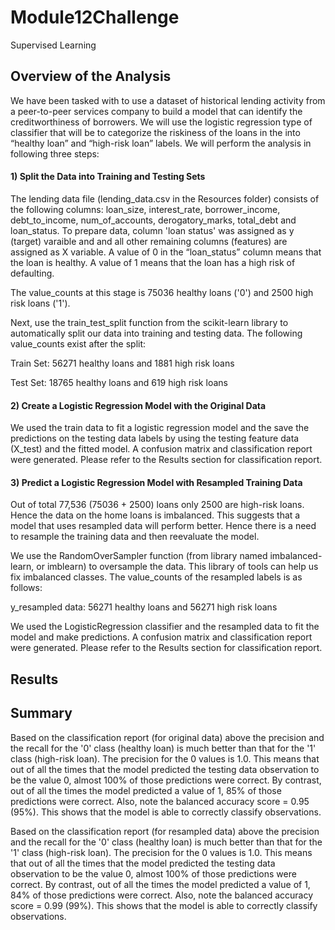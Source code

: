 # Module12Challenge
Supervised Learning

## Overview of the Analysis

We have been tasked with to use a dataset of historical lending activity from a peer-to-peer services company to build a model that can identify the creditworthiness of borrowers. We will use the logistic regression type of classifier that will be to categorize the riskiness of the loans in the into “healthy loan” and “high-risk loan” labels. We will perform the analysis in following three steps:   

#### 1) Split the Data into Training and Testing Sets

The lending data file (lending_data.csv in the Resources folder) consists of the following columns: loan_size, interest_rate, borrower_income, debt_to_income, num_of_accounts, derogatory_marks, total_debt and loan_status. To prepare data, column 'loan status' was assigned as y (target) varaible and and all other remaining columns (features) are assigned as X variable. A value of 0 in the “loan_status” column means that the loan is healthy. A value of 1 means that the loan has a high risk of defaulting. 

The value_counts at this stage is 75036 healthy loans ('0') and 2500 high risk loans ('1').

Next, use the train_test_split function from the scikit-learn library to automatically split our data into training and testing data. The following value_counts exist after the split:

Train Set: 56271 healthy loans and 1881 high risk loans

Test Set:  18765 healthy loans and 619 high risk loans

#### 2) Create a Logistic Regression Model with the Original Data

We used the train data to fit a logistic regression model and the save the predictions on the testing data labels by using the testing feature data (X_test) and the fitted model. A confusion matrix and classification report were generated. Please refer to the Results section for classification report.

#### 3) Predict a Logistic Regression Model with Resampled Training Data

Out of total 77,536 (75036 + 2500) loans only 2500 are high-risk loans. Hence the data on the home loans is imbalanced. This suggests that a model that uses resampled data will perform better. Hence there is a need to resample the training data and then reevaluate the model.

We use the RandomOverSampler function (from library named imbalanced-learn, or imblearn) to oversample the data. This library of tools can help us fix imbalanced classes. The value_counts of the resampled labels is as follows:

y_resampled data: 56271 healthy loans and 56271 high risk loans

We used the LogisticRegression classifier and the resampled data to fit the model and make predictions. A confusion matrix and classification report were generated. Please refer to the Results section for classification report.

## Results

## Summary

Based on the classification report (for original data) above the precision and the recall for the '0' class (healthy loan) is much better than that for the '1' class (high-risk loan). The precision for the 0 values is 1.0. This means that out of all the times that the model predicted the testing data observation to be the value 0, almost 100% of those predictions were correct. By contrast, out of all the times the model predicted a value of 1, 85% of those predictions were correct. Also, note the balanced accuracy score = 0.95 (95%). This shows that the model is able to correctly classify observations.

Based on the classification report (for resampled data) above the precision and the recall for the '0' class (healthy loan) is much better than that for the '1' class (high-risk loan). The precision for the 0 values is 1.0. This means that out of all the times that the model predicted the testing data observation to be the value 0, almost 100% of those predictions were correct. By contrast, out of all the times the model predicted a value of 1, 84% of those predictions were correct. Also, note the balanced accuracy score = 0.99 (99%). This shows that the model is able to correctly classify observations.
